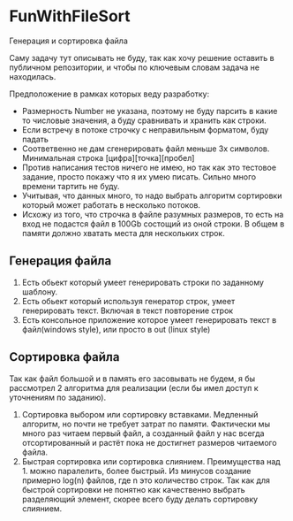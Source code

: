 # FunWithFileSort
Генерация и сортировка файла

Саму задачу тут описывать не буду, так как хочу решение оставить в публичном репозитории, и чтобы по ключевым словам задача не находилась.

Предположение в рамках которых веду разработку:
* Размерность Number не указана, поэтому не буду парсить в какие то числовые значения, а буду сравнивать и хранить как строки.
* Если встречу в потоке строчку с неправильным форматом, буду падать
* Соответвенно не дам сгенерировать файл меньше 3х символов. Минимальная строка [цифра][точка][пробел]
* Против написания тестов ничего не имею, но так как это тестовое задание, просто покажу что я их умею писать. Сильно много времени тартить не буду.
* Учитывая, что данных много, то надо выбрать алгоритм сортировки который может работать в несколько потоков.
* Исхожу из того, что строчка в файле разумных размеров, то есть на вход не подастся файл в 100Gb состощий из оной строки. В общем в памяти должно хватать места для нескольких строк.

## Генерация файла
1. Есть обьект который умеет генерировать строки по заданному шаблону.
2. Есть обьект который используя генератор строк, умеет генерировать текст. Включая в текст повторение строк
3. Есть консольное приложение которое умеет генерировать текст в файл(windows style), или просто в out (linux style)

## Сортировка файла
Так как файл большой и в память его засовывать не будем, я бы рассмотрел 2 алгоритма для реализации (если бы имел доступ к уточнениям по заданию).
1. Сортировка выбором или сортировку вставками. Медленный алгоритм, но почти не требует затрат по памяти. Фактически мы много раз читаем первый файл, а созданный файл у нас всегда отсортированный и растёт пока не достигнет размеров читаемого файла.
2. Быстрая сортировка или сортировка слиянием. Преимущества над 1. можно паралелить, более быстрый. Из минусов создание примерно log(n) файлов, где n это количество строк. Так как для быстрой сортировки не понятно как качественно выбрать разделяющий элемент, скорее всего буду делать сортировку слиянием.


